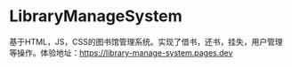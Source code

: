 # LibraryManageSystem
基于HTML，JS，CSS的图书馆管理系统。实现了借书，还书，挂失，用户管理等操作。体验地址：https://library-manage-system.pages.dev
